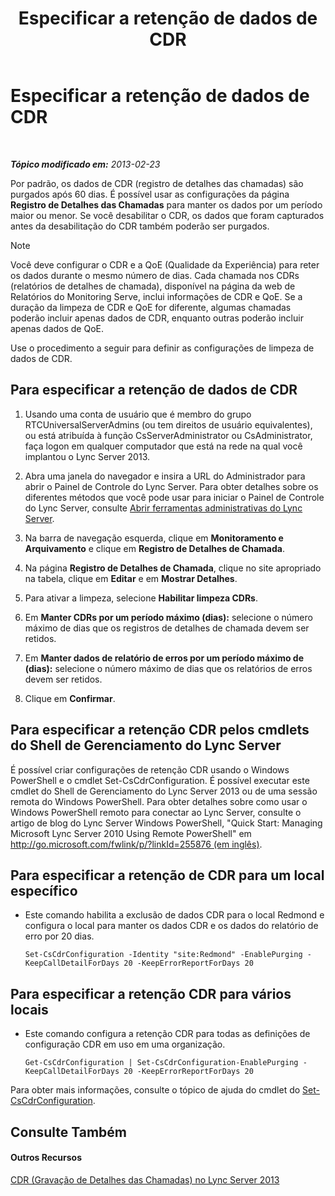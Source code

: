 ﻿---
title: Especificar a retenção de dados de CDR
TOCTitle: Especificar a retenção de dados de CDR
ms:assetid: c0fd6056-87bc-4136-902a-f1b37cd3a1ca
ms:mtpsurl: https://technet.microsoft.com/pt-br/library/Gg182581(v=OCS.15)
ms:contentKeyID: 49307987
ms.date: 05/19/2016
mtps_version: v=OCS.15
ms.translationtype: HT
---

# Especificar a retenção de dados de CDR

 

_**Tópico modificado em:** 2013-02-23_

Por padrão, os dados de CDR (registro de detalhes das chamadas) são purgados após 60 dias. É possível usar as configurações da página **Registro de Detalhes das Chamadas** para manter os dados por um período maior ou menor. Se você desabilitar o CDR, os dados que foram capturados antes da desabilitação do CDR também poderão ser purgados.

> [!note]  
> Você deve configurar o CDR e a QoE (Qualidade da Experiência) para reter os dados durante o mesmo número de dias. Cada chamada nos CDRs (relatórios de detalhes de chamada), disponível na página da web de Relatórios do Monitoring Serve, inclui informações de CDR e QoE. Se a duração da limpeza de CDR e QoE for diferente, algumas chamadas poderão incluir apenas dados de CDR, enquanto outras poderão incluir apenas dados de QoE.

Use o procedimento a seguir para definir as configurações de limpeza de dados de CDR.

## Para especificar a retenção de dados de CDR

1.  Usando uma conta de usuário que é membro do grupo RTCUniversalServerAdmins (ou tem direitos de usuário equivalentes), ou está atribuída à função CsServerAdministrator ou CsAdministrator, faça logon em qualquer computador que está na rede na qual você implantou o Lync Server 2013.

2.  Abra uma janela do navegador e insira a URL do Administrador para abrir o Painel de Controle do Lync Server. Para obter detalhes sobre os diferentes métodos que você pode usar para iniciar o Painel de Controle do Lync Server, consulte [Abrir ferramentas administrativas do Lync Server](lync-server-2013-open-lync-server-administrative-tools.md).

3.  Na barra de navegação esquerda, clique em **Monitoramento e Arquivamento** e clique em **Registro de Detalhes de Chamada**.

4.  Na página **Registro de Detalhes de Chamada**, clique no site apropriado na tabela, clique em **Editar** e em **Mostrar Detalhes**.

5.  Para ativar a limpeza, selecione **Habilitar limpeza CDRs**.

6.  Em **Manter CDRs por um período máximo (dias):** selecione o número máximo de dias que os registros de detalhes de chamada devem ser retidos.

7.  Em **Manter dados de relatório de erros por um período máximo de (dias):** selecione o número máximo de dias que os relatórios de erros devem ser retidos.

8.  Clique em **Confirmar**.

## Para especificar a retenção CDR pelos cmdlets do Shell de Gerenciamento do Lync Server

É possível criar configurações de retenção CDR usando o Windows PowerShell e o cmdlet Set-CsCdrConfiguration. É possível executar este cmdlet do Shell de Gerenciamento do Lync Server 2013 ou de uma sessão remota do Windows PowerShell. Para obter detalhes sobre como usar o Windows PowerShell remoto para conectar ao Lync Server, consulte o artigo de blog do Lync Server Windows PowerShell, "Quick Start: Managing Microsoft Lync Server 2010 Using Remote PowerShell" em [http://go.microsoft.com/fwlink/p/?linkId=255876 (em inglês)](http://go.microsoft.com/fwlink/p/?linkid=255876).

## Para especificar a retenção de CDR para um local específico

  - Este comando habilita a exclusão de dados CDR para o local Redmond e configura o local para manter os dados CDR e os dados do relatório de erro por 20 dias.
    
        Set-CsCdrConfiguration -Identity "site:Redmond" -EnablePurging -KeepCallDetailForDays 20 -KeepErrorReportForDays 20

## Para especificar a retenção CDR para vários locais

  - Este comando configura a retenção CDR para todas as definições de configuração CDR em uso em uma organização.
    
        Get-CsCdrConfiguration | Set-CsCdrConfiguration-EnablePurging -KeepCallDetailForDays 20 -KeepErrorReportForDays 20

Para obter mais informações, consulte o tópico de ajuda do cmdlet do [Set-CsCdrConfiguration](https://docs.microsoft.com/en-us/powershell/module/skype/Set-CsCdrConfiguration).

## Consulte Também

#### Outros Recursos

[CDR (Gravação de Detalhes das Chamadas) no Lync Server 2013](lync-server-2013-call-detail-recording-cdr.md)

